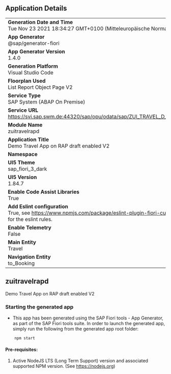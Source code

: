 ## Application Details
|               |
| ------------- |
|**Generation Date and Time**<br>Tue Nov 23 2021 18:34:27 GMT+0100 (Mitteleuropäische Normalzeit)|
|**App Generator**<br>@sap/generator-fiori|
|**App Generator Version**<br>1.4.0|
|**Generation Platform**<br>Visual Studio Code|
|**Floorplan Used**<br>List Report Object Page V2|
|**Service Type**<br>SAP System (ABAP On Premise)|
|**Service URL**<br>https://svi.sap.swm.de:44320/sap/opu/odata/sap/ZUI_TRAVEL_D_D_SB/
|**Module Name**<br>zuitravelrapd|
|**Application Title**<br>Demo Travel App on RAP draft enabled V2|
|**Namespace**<br>|
|**UI5 Theme**<br>sap_fiori_3_dark|
|**UI5 Version**<br>1.84.7|
|**Enable Code Assist Libraries**<br>True|
|**Add Eslint configuration**<br>True, see https://www.npmjs.com/package/eslint-plugin-fiori-custom for the eslint rules.|
|**Enable Telemetry**<br>False|
|**Main Entity**<br>Travel|
|**Navigation Entity**<br>to_Booking|

## zuitravelrapd

Demo Travel App on RAP draft enabled V2

### Starting the generated app

-   This app has been generated using the SAP Fiori tools - App Generator, as part of the SAP Fiori tools suite.  In order to launch the generated app, simply run the following from the generated app root folder:

```
    npm start
```

#### Pre-requisites:

1. Active NodeJS LTS (Long Term Support) version and associated supported NPM version.  (See https://nodejs.org)


